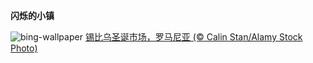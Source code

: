 
**闪烁的小镇**

![bing-wallpaper](https://www.bing.com/th?id=OHR.SibiuRomania_ZH-CN1631942857_1920x1080.jpg)
[锡比乌圣诞市场，罗马尼亚 (© Calin Stan/Alamy Stock Photo)](https://www.bing.com/search?q=%E9%94%A1%E6%AF%94%E4%B9%8C&amp;form=hpcapt&amp;mkt=zh-cn)
  